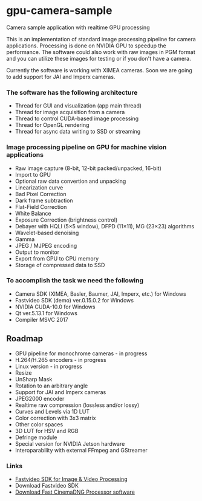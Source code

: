 # gpu-camera-sample
Camera sample application with realtime GPU processing

<p>This is an implementation of standard image processing pipeline for camera applications. Processing is done on NVIDIA GPU to speedup the performance. The software could also work with raw images in PGM format and you can utilize these images for testing or if you don't have a camera.</p>

<p>Currently the software is working with XIMEA cameras. Soon we are going to add support for JAI and Imperx cameras.</p>

<h3>The software has the following architecture</h3>
<ul>
  <li>Thread for GUI and visualization (app main thread)</li>
  <li>Thread for image acquisition from a camera</li>
  <li>Thread to control CUDA-based image processing</li>
  <li>Thread for OpenGL rendering</li>
  <li>Thread for async data writing to SSD or streaming</li>
</ul>

<h3>Image processing pipeline on GPU for machine vision applications</h3>
<ul>
  <li>Raw image capture (8-bit, 12-bit packed/unpacked, 16-bit)</li>
  <li>Import to GPU</li>
  <li>Optional raw data convertion and unpacking</li>
  <li>Linearization curve</li>
  <li>Bad Pixel Correction</li>  
  <li>Dark frame subtraction</li>  
  <li>Flat-Field Correction</li>  
  <li>White Balance</li>
  <li>Exposure Correction (brightness control)</li>  
  <li>Debayer with HQLI (5&times;5 window), DFPD (11&times;11), MG (23&times;23) algorithms</li>
  <li>Wavelet-based denoising</li>  
  <li>Gamma</li>
  <li>JPEG / MJPEG encoding</li>
  <li>Output to monitor</li>  
  <li>Export from GPU to CPU memory</li>  
  <li>Storage of compressed data to SSD</li>    
</ul>

<h3>To accomplish the task we need the following</h3>
<ul>
  <li>Camera SDK (XIMEA, Basler, Baumer, JAI, Imperx, etc.) for Windows</li>
  <li>Fastvideo SDK (demo) ver.0.15.0.2 for Windows</li>
  <li>NVIDIA CUDA-10.0 for Windows</li>
  <li>Qt ver.5.13.1 for Windows</li>
  <li>Compiler MSVC 2017</li>
</ul>

<h2>Roadmap</h2>
<ul>
  <li>GPU pipeline for monochrome cameras - in progress</li>
  <li>H.264/H.265 encoders - in progress</li>  
  <li>Linux version - in progress</li>
  <li>Resize</li>
  <li>UnSharp Mask</li>
  <li>Rotation to an arbitrary angle</li>    
  <li>Support for JAI and Imperx cameras</li>
  <li>JPEG2000 encoder</li>
  <li>Realtime raw compression (lossless and/or lossy)</li>
  <li>Curves and Levels via 1D LUT</li>
  <li>Color correction with 3x3 matrix</li>  
  <li>Other color spaces</li>
  <li>3D LUT for HSV and RGB</li>
  <li>Defringe module</li>
  <li>Special version for NVIDIA Jetson hardware</li>
  <li>Interoparability with external FFmpeg and GStreamer</li>
</ul>

<h3>Links</h3>
<ul>
  <li><a href="https://www.fastcompression.com/product/sdk.htm" target="_blank">Fastvideo SDK for Image & Video Processing</a></li>
  <li>Download Fastvideo SDK</li>
  <li><a href="https://www.fastcinemadng.com/download/download.html">Download Fast CinemaDNG Processor software</a></li>
</ul>
<p></p>
